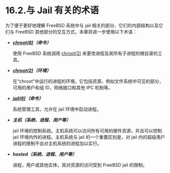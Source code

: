 # 16.2.与 Jail 有关的术语

为了便于更好地理解 FreeBSD 系统中与 jail 相关的部分、它们的内部结构以及它们与 FreeBSD 其他部分的交互方式，本章将进一步使用以下术语：

- **_[chroot(8)](https://www.freebsd.org/cgi/man.cgi?query=chroot&sektion=8&format=html)（命令）_**

  使用 FreeBSD 系统调用 [chroot(2)](https://www.freebsd.org/cgi/man.cgi?query=chroot&sektion=2&format=html) 来更改进程及其所有子进程的根目录的工具。

- **_[chroot(2)](https://www.freebsd.org/cgi/man.cgi?query=chroot&sektion=2&format=html)（环境）_**

  在“chroot”中运行的进程的环境。它包括资源，例如文件系统中可见的部分，可用的用户和组 ID，网络接口和其他 IPC 机制等。

- **_[jail(8)](https://www.freebsd.org/cgi/man.cgi?query=jail&sektion=8&format=html)（命令）_**

  系统管理工具，允许在 jail 环境中启动进程。

- **_主机（系统、进程、用户等）_**

  jail 环境的控制系统。主机系统可以访问所有可用的硬件资源，并且可以控制 jail 环境内外的进程。主机系统与 jail 的一个重要区别是，对 jail 内的超级用户进程的限制不会对主机系统的进程加以实行。

- **_hosted（系统、进程、用户等）_**

  进程，用户或其他实体，其对资源的访问受到 FreeBSD jail 的限制。